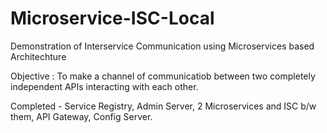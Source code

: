 # Microservice-ISC-Local
Demonstration of Interservice Communication using Microservices based Architechture

Objective : To make a channel of communicatiob between two completely independent APIs interacting with each other.

Completed - Service Registry, Admin Server, 2 Microservices and ISC b/w them, API Gateway, Config Server.
